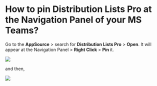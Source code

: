 # How to pin Distribution Lists Pro at the Navigation Panel of your MS Teams?

<p class="no-margin">Go to the <b>AppSource</b> &gt; search for <b>Distribution Lists Pro</b> &gt; <b>Open</b>. It will appear at the Navigation Panel &gt; <b>Right Click</b> &gt; <b>Pin </b>it.</p>
<p class="no-margin"></p>
<div class="intercom-container"><img src="/assets/img/teams-pro/image_171.png"></div><p class="no-margin">and then,</p>
<p class="no-margin"></p>
<div class="intercom-container"><img src="/assets/img/teams-pro/image_172.png"></div>

<Hubspot />
<Clarity />
<GoogleAnalytics />

